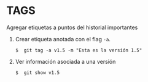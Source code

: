 # TAGS

Agregar etiquetas a puntos del historial importantes

1. Crear etiqueta anotada con el flag `-a`.

    `$  git tag -a v1.5 -m "Esta es la versión 1.5"` 

2. Ver información asociada a una versión 

    `$  git show v1.5`